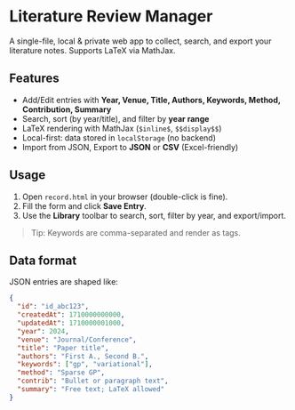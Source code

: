 # Literature Review Manager

A single-file, local & private web app to collect, search, and export your literature notes. Supports LaTeX via MathJax.

## Features

- Add/Edit entries with **Year, Venue, Title, Authors, Keywords, Method, Contribution, Summary**
- Search, sort (by year/title), and filter by **year range**
- LaTeX rendering with MathJax (`$inline$`, `$$display$$`)
- Local-first: data stored in `localStorage` (no backend)
- Import from JSON, Export to **JSON** or **CSV** (Excel-friendly)

## Usage

1. Open `record.html` in your browser (double-click is fine).
2. Fill the form and click **Save Entry**.
3. Use the **Library** toolbar to search, sort, filter by year, and export/import.

> Tip: Keywords are comma-separated and render as tags.

## Data format

JSON entries are shaped like:

```json
{
  "id": "id_abc123",
  "createdAt": 1710000000000,
  "updatedAt": 1710000001000,
  "year": 2024,
  "venue": "Journal/Conference",
  "title": "Paper title",
  "authors": "First A., Second B.",
  "keywords": ["gp", "variational"],
  "method": "Sparse GP",
  "contrib": "Bullet or paragraph text",
  "summary": "Free text; LaTeX allowed"
}
```

